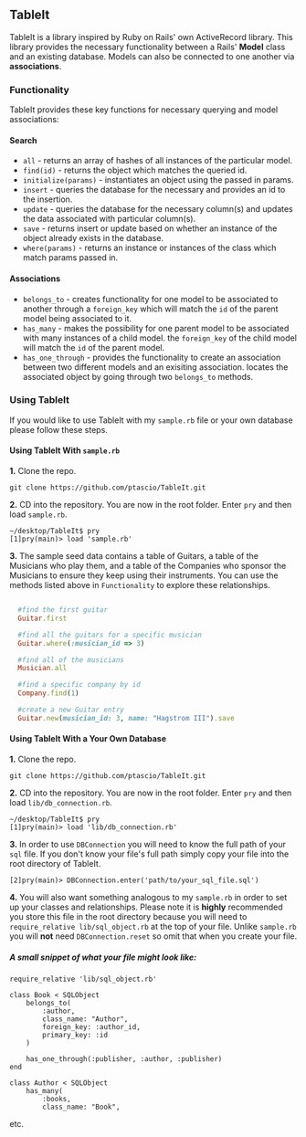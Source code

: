 ## TableIt

TableIt is a library inspired by Ruby on Rails' own ActiveRecord library. This library provides the necessary functionality between a Rails' **Model** class and an existing database. Models can also be connected to one another via **associations**.  

### Functionality
TableIt provides these key functions for necessary querying and model associations:

#### Search

* `all` - returns an array of hashes of all instances of the particular model.
* `find(id)` - returns the object which matches the queried id.
* `initialize(params)` - instantiates an object using the passed in params.
* `insert` - queries the database for the necessary and provides an id to the insertion.
* `update` - queries the database for the necessary column(s) and updates the data associated with particular column(s).
* `save` - returns insert or update based on whether an instance of the object already exists in the database.
* `where(params)` - returns an instance or instances of the class which match params passed in.

#### Associations

* `belongs_to` - creates functionality for one model to be associated to another through a `foreign_key` which will match the `id` of the parent model being associated to it.
* `has_many` - makes the possibility for one parent model to be associated with many instances of a child model. the `foreign_key` of the child model will match the `id` of the parent model.
* `has_one_through` - provides the functionality to create an association between two different models and an exisiting association. locates the associated object by going through two `belongs_to` methods.

### Using TableIt
If you would like to use TableIt with my `sample.rb` file or your own database please follow these steps.

#### Using TableIt With `sample.rb`
**1.** Clone the repo.
```
git clone https://github.com/ptascio/TableIt.git
```

**2.** CD into the repository. You are now in the root folder. Enter `pry` and then load `sample.rb`.
```
~/desktop/TableIt$ pry
[1]pry(main)> load 'sample.rb'
```

**3.** The sample seed data contains a table of Guitars, a table of the Musicians who play them, and a table of the Companies who sponsor the Musicians to ensure they keep using their instruments. You can use the methods listed above in `Functionality` to explore these relationships.

```` ruby

  #find the first guitar
  Guitar.first

  #find all the guitars for a specific musician
  Guitar.where(:musician_id => 3)

  #find all of the musicians
  Musician.all

  #find a specific company by id
  Company.find(1)

  #create a new Guitar entry
  Guitar.new(musician_id: 3, name: "Hagstrom III").save
````

#### Using TableIt With a Your Own Database
**1.** Clone the repo.
```
git clone https://github.com/ptascio/TableIt.git
```

**2.** CD into the repository. You are now in the root folder. Enter `pry` and then load `lib/db_connection.rb`.
```
~/desktop/TableIt$ pry
[1]pry(main)> load 'lib/db_connection.rb'
```

**3.** In order to use `DBConnection` you will need to know the full path of your `sql` file. If you don't know your file's full path simply copy your file into the root directory of TableIt.

```
[2]pry(main)> DBConnection.enter('path/to/your_sql_file.sql')
```

**4.** You will also want something analogous to my `sample.rb` in order to set up your classes and relationships. Please note it is **highly** recommended you store this file in the root directory because you will need to `require_relative lib/sql_object.rb` at the top of your file. Unlike `sample.rb` you will **not** need `DBConnection.reset` so omit that when you create your file.

##### A small snippet of what your file might look like:

```
require_relative 'lib/sql_object.rb'

class Book < SQLObject
	belongs_to(
		:author,
		class_name: "Author",
		foreign_key: :author_id,
		primary_key: :id
	)

	has_one_through(:publisher, :author, :publisher)
end

class Author < SQLObject
	has_many(
		:books,
		class_name: "Book",

```
etc.
